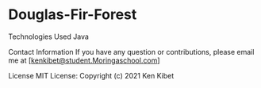# Douglas-Fir-Forest
Technologies Used
Java

Contact Information
If you have any question or contributions, please email me at [kenkibet@student.Moringaschool.com]

License
MIT License:
Copyright (c) 2021 Ken Kibet
